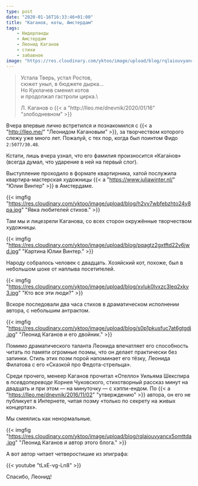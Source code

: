 ```yaml
---
type: post
date: "2020-01-16T16:33:46+01:00"
title: "Каганов, коты, Амстердам"
tags:
    - Нидерланды
    - Амстердам
    - Леонид Каганов
    - стихи
    - забавное
image: "https://res.cloudinary.com/yktoo/image/upload/blog/rqlaiouvyancx5omttda.jpg"
---
```


> Устала Тверь, устал Ростов,\
> сюжет уныл, в бюджете дырка…\
> Но Куклачев сменил котов\
> и продолжал гастроли цирка.\
> <footer class="blockquote-footer">Л. Каганов о {{< a "http://lleo.me/dnevnik/2020/01/16" "злободневном" >}}</footer>

Вчера впервые лично встретился и познакомился с {{< a "http://lleo.me/" "Леонидом Кагановым" >}}, за творчеством которого слежу уже много лет. Пожалуй, с тех пор, когда был поинтом Фидо `2:5077/30.48`.

Кстати, лишь вчера узнал, что его фамилия произносится «Кага́нов» (всегда думал, что ударение в ней на первый слог).

<!--more-->

Выступление проходило в формате квартирника, хатой послужила квартира-мастерская художницы {{< a "https://www.juliawinter.nl/" "Юлии Винтер" >}} в Амстердаме.

{{< imgfig "https://res.cloudinary.com/yktoo/image/upload/blog/h2vv7wbfebzhto24y8pa.jpg" "Явка любителей стихов." >}}

Там мы и лицезрели Каганова, со всех сторон окружённые творчеством художницы.

{{< imgfig "https://res.cloudinary.com/yktoo/image/upload/blog/pqagtz2gxtftd22v6jwd.jpg" "Картина Юлии Винтер." >}}

Народу собралось человек с двадцать. Хозяйский кот, похоже, был в небольшом шоке от наплыва посетителей.

{{< imgfig "https://res.cloudinary.com/yktoo/image/upload/blog/xvluk0lvxzc3leq2xky3.jpg" "Кто все эти люди?" >}}

Вскоре последовали два часа стихов в драматическом исполнении автора, с небольшим антрактом.

{{< imgfig "https://res.cloudinary.com/yktoo/image/upload/blog/s0p1pkusfuc7at6gtgdj.jpg" "Леонид Каганов и его двойник." >}}

Помимо драматического таланта Леонида впечатляет его способность читать по памяти огромные поэмы, что он делает практически без запинки. Стиль этих поэм порой напоминает его тёзку, Леонида Филатова с его «Сказкой про Федота-стрельца».

Среди прочего, менеер Каганов прочитал «Отелло» Уильяма Шекспира в *псевдопереводе* Корнея Чуковского, стихотворный рассказ минут на двадцать и при этом — на минуточку — с хэппи-ендом. По {{< a "https://lleo.me/dnevnik/2016/11/02" "утверждению" >}} автора, он его не публикует в Интернете, читая поэму «только по секрету на живых концертах».

Мы смеялись как ненормальные.

{{< imgfig "https://res.cloudinary.com/yktoo/image/upload/blog/rqlaiouvyancx5omttda.jpg" "Леонид Каганов и автор этого блога." >}}

А вот автор читает четверостишие из эпиграфа:

{{< youtube "tLxE-vg-Ln8" >}}

Спасибо, Леонид!
